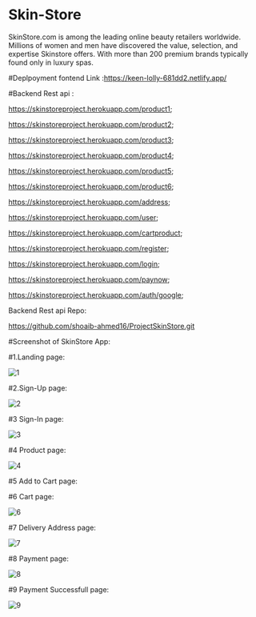 # Skin-Store

SkinStore.com is among the leading online beauty retailers worldwide. Millions of women and men have discovered the value, selection, and expertise Skinstore offers. With more than 200 premium brands typically found only in luxury spas.

#Deplpoyment fontend Link :https://keen-lolly-681dd2.netlify.app/

#Backend Rest api :

https://skinstoreproject.herokuapp.com/product1;

https://skinstoreproject.herokuapp.com/product2;

https://skinstoreproject.herokuapp.com/product3;

https://skinstoreproject.herokuapp.com/product4;

https://skinstoreproject.herokuapp.com/product5;

https://skinstoreproject.herokuapp.com/product6;

https://skinstoreproject.herokuapp.com/address;

https://skinstoreproject.herokuapp.com/user;

https://skinstoreproject.herokuapp.com/cartproduct;

https://skinstoreproject.herokuapp.com/register;

https://skinstoreproject.herokuapp.com/login;

https://skinstoreproject.herokuapp.com/paynow;

https://skinstoreproject.herokuapp.com/auth/google;


Backend Rest api Repo: 

https://github.com/shoaib-ahmed16/ProjectSkinStore.git


#Screenshot of SkinStore App:

#1.Landing page:

![1](https://user-images.githubusercontent.com/96101435/167999104-8b06e614-a7b3-4998-a9a7-6fbd1104d92d.png)

#2.Sign-Up page:

![2](https://user-images.githubusercontent.com/96101435/167999164-dbb249f2-7035-4027-a82d-8a5d15770bd7.png)

#3 Sign-In page:

![3](https://user-images.githubusercontent.com/96101435/167999205-79feadba-a2c1-4e1a-9321-4fe6f14295f7.png)

#4 Product page:

![4](https://user-images.githubusercontent.com/96101435/167999257-4f22958b-fd0b-49a9-862f-e63ff0f8e63f.png)

#5 Add to Cart page:



#6 Cart page:

![6](https://user-images.githubusercontent.com/96101435/167999331-0a81965c-9af6-4597-9ae4-e52863e7c0b9.png)

#7 Delivery Address page:

![7](https://user-images.githubusercontent.com/96101435/167999425-fbc8bda2-ed66-4ecf-82f2-52b4051f8385.png)

#8 Payment page:

![8](https://user-images.githubusercontent.com/96101435/167999583-a317a939-24eb-4efd-b855-605429c63f66.png)

#9 Payment Successfull page:

![9](https://user-images.githubusercontent.com/96101435/167999660-619b0ebe-a4c0-4c4a-81a7-76c854d6c375.png)





